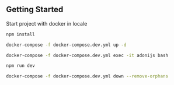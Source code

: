 
## Getting Started

Start project with docker in locale

```bash
npm install

docker-compose -f docker-compose.dev.yml up -d

docker-compose -f docker-compose.dev.yml exec -it adonijs bash

npm run dev

docker-compose -f docker-compose.dev.yml down --remove-orphans
```

